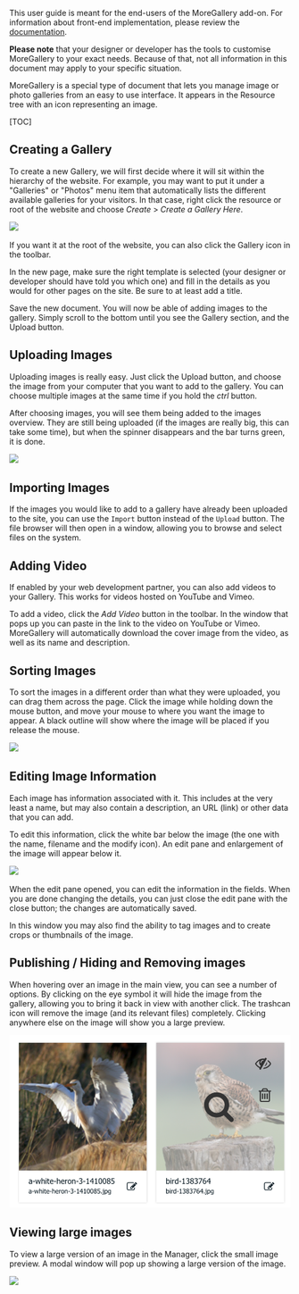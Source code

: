 This user guide is meant for the end-users of the MoreGallery add-on. For information about front-end implementation, please review the [documentation](https://www.modmore.com/moregallery/documentation/).

**Please note** that your designer or developer has the tools to customise MoreGallery to your exact needs. Because of that, not all information in this document may apply to your specific situation. 

MoreGallery is a special type of document that lets you manage image or photo galleries from an easy to use interface. It appears in the Resource tree with an icon representing an image.

[TOC]

## Creating a Gallery

To create a new Gallery, we will first decide where it will sit within the hierarchy of the website. For example, you may want to put it under a "Galleries" or "Photos" menu item that automatically lists the different available galleries for your visitors. In that case, right click the resource or root of the website and choose _Create_ > _Create a Gallery Here_.

![](https://assets.modmore.com/uploads/2016/03/2016-03-22-13.14.42-create-gallery.png)


If you want it at the root of the website, you can also click the Gallery icon in the toolbar.

In the new page, make sure the right template is selected (your designer or developer should have told you which one) and fill in the details as you would for other pages on the site. Be sure to at least add a title.

Save the new document. You will now be able of adding images to the gallery. Simply scroll to the bottom until you see the Gallery section, and the Upload button.

## Uploading Images

Uploading images is really easy. Just click the Upload button, and choose the image from your computer that you want to add to the gallery. You can choose multiple images at the same time if you hold the _ctrl_ button.

After choosing images, you will see them being added to the images overview. They are still being uploaded (if the images are really big, this can take some time), but when the spinner disappears and the bar turns green, it is done.

![](https://www.modmore.com/assets/uploads/2013/mgupload3.gif)

## Importing Images

If the images you would like to add to a gallery have already been uploaded to the site, you can use the `Import` button instead of the `Upload` button. The file browser will then open in a window, allowing you to browse and select files on the system. 

## Adding Video

If enabled by your web development partner, you can also add videos to your Gallery. This works for videos hosted on YouTube and Vimeo.

To add a video, click the _Add Video_ button in the toolbar. In the window that pops up you can paste in the link to the video on YouTube or Vimeo. MoreGallery will automatically download the cover image from the video, as well as its name and description. 

## Sorting Images

To sort the images in a different order than what they were uploaded, you can drag them across the page. Click the image while holding down the mouse button, and move your mouse to where you want the image to appear. A black outline will show where the image will be placed if you release the mouse.

![](https://www.modmore.com/assets/uploads/2013/recording2.gif)

## Editing Image Information

Each image has information associated with it. This includes at the very least a name, but may also contain a description, an URL (link) or other data that you can add. 

To edit this information, click the white bar below the image (the one with the name, filename and the modify icon). An edit pane and enlargement of the image will appear below it.

![](https://www.modmore.com/assets/uploads/2013/editimage.gif)

When the edit pane opened, you can edit the information in the fields. When you are done changing the details, you can just close the edit pane with the close button; the changes are automatically saved.

In this window you may also find the ability to tag images and to create crops or thumbnails of the image. 

## Publishing / Hiding and Removing images

When hovering over an image in the main view, you can see a number of options. By clicking on the eye symbol it will hide the image from the gallery, allowing you to bring it back in view with another click. The trashcan icon will remove the image (and its relevant files) completely. Clicking anywhere else on the image will show you a large preview. 

![Hovering over an image shows options to show or hide an image, as well as to remove it completely.](images/user-guide_image-meta.png)

## Viewing large images

To view a large version of an image in the Manager, click the small image preview. A modal window will pop up showing a large version of the image.

![](https://www.modmore.com/assets/uploads/2013/previewlarge3.gif)